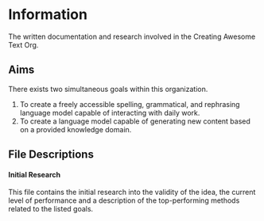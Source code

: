 # Information
The written documentation and research involved in the Creating Awesome Text Org.

## Aims
There exists two simultaneous goals within this organization.

1. To create a freely accessible spelling, grammatical, and rephrasing language model capable of interacting with daily work.
2. To create a language model capable of generating new content based on a provided knowledge domain.

## File Descriptions

#### Initial Research
This file contains the initial research into the validity of the idea, the current level of performance and a description of the top-performing methods related to the listed goals. 
